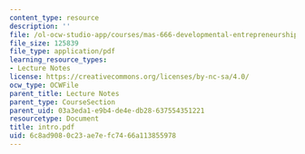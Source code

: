 ```yaml
---
content_type: resource
description: ''
file: /ol-ocw-studio-app/courses/mas-666-developmental-entrepreneurship-fall-2003/6c8ad9080c23ae7efc7466a113855978_intro.pdf
file_size: 125839
file_type: application/pdf
learning_resource_types:
- Lecture Notes
license: https://creativecommons.org/licenses/by-nc-sa/4.0/
ocw_type: OCWFile
parent_title: Lecture Notes
parent_type: CourseSection
parent_uid: 03a3eda1-e9b4-de4e-db28-637554351221
resourcetype: Document
title: intro.pdf
uid: 6c8ad908-0c23-ae7e-fc74-66a113855978
---
```

